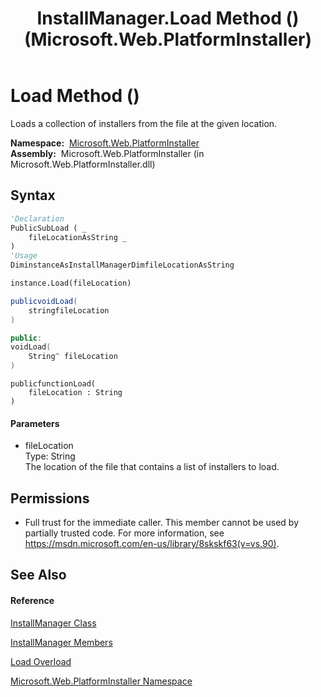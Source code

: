 ﻿---
title: InstallManager.Load Method () (Microsoft.Web.PlatformInstaller)
TOCTitle: Load Method ()
ms:assetid: M:Microsoft.Web.PlatformInstaller.InstallManager.Load(System.String)
ms:mtpsurl: https://msdn.microsoft.com/en-us/library/microsoft.web.platforminstaller.installmanager.load(v=VS.90)
ms:contentKeyID: 22049786
ms.date: 05/02/2012
mtps_version: v=VS.90
dev_langs:
- vb
- csharp
- c++
- jscript
api_location:
- Microsoft.Web.PlatformInstaller.dll
api_name:
- Microsoft.Web.PlatformInstaller.InstallManager.Load
api_type:
- Managed
topic_type:
- apiref
- kbSyntax
product_family_name: VS
ROBOTS: INDEX,FOLLOW
---

# Load Method ()

Loads a collection of installers from the file at the given location.

**Namespace:**  [Microsoft.Web.PlatformInstaller](microsoft-web-platforminstaller-namespace.md)  
**Assembly:**  Microsoft.Web.PlatformInstaller (in Microsoft.Web.PlatformInstaller.dll)

## Syntax

``` vb
'Declaration
PublicSubLoad ( _
    fileLocationAsString _
)
'Usage
DiminstanceAsInstallManagerDimfileLocationAsString

instance.Load(fileLocation)
```

``` csharp
publicvoidLoad(
    stringfileLocation
)
```

``` c++
public:
voidLoad(
    String^ fileLocation
)
```

``` jscript
publicfunctionLoad(
    fileLocation : String
)
```

#### Parameters

  - fileLocation  
    Type: String  
    The location of the file that contains a list of installers to load.  

## Permissions

  - Full trust for the immediate caller. This member cannot be used by partially trusted code. For more information, see <https://msdn.microsoft.com/en-us/library/8skskf63(v=vs.90)>.

## See Also

#### Reference

[InstallManager Class](installmanager-class-microsoft-web-platforminstaller.md)

[InstallManager Members](installmanager-members-microsoft-web-platforminstaller.md)

[Load Overload](installmanager-load-method-microsoft-web-platforminstaller.md)

[Microsoft.Web.PlatformInstaller Namespace](microsoft-web-platforminstaller-namespace.md)

